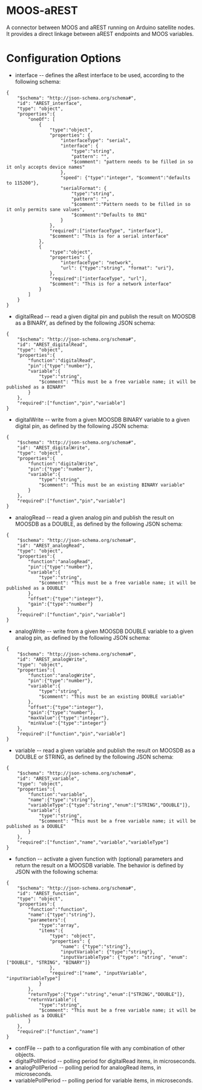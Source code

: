 # MOOS-aREST
A connector between MOOS and aREST running on Arduino satellite nodes. It provides a direct linkage between aREST endpoints and MOOS variables.

# Configuration Options
* interface -- defines the aRest interface to be used, according to the following schema:
```
{
	"$schema": "http://json-schema.org/schema#",
	"id": "AREST_interface",
	"type": "object",
	"properties":{
		"oneOf": [
			{
				"type":"object",
				"properties": {
					"interfaceType": "serial",
					"interface": {
						"type":"string",
						"pattern": "",
						"$comment": "pattern needs to be filled in so it only accepts device names"
					},
					"speed": {"type":"integer", "$comment":"defaults to 115200"},
					"serialFormat": {
						"type":"string", 
						"pattern": "",
						"$comment":"Pattern needs to be filled in so it only permits sane values",
						"$comment":"Defaults to 8N1"
					}
				},
				"required":["interfaceType", "interface"],
				"$comment": "This is for a serial interface"
			},
			{
				"type":"object",
				"properties": {
					"interfaceType": "network",
					"url": {"type":"string", "format": "uri"},
				},
				"required":["interfaceType", "url"],
				"$comment": "This is for a network interface"
			}
		]
	}
}
```
* digitalRead -- read a given digital pin and publish the result on MOOSDB as a BINARY, as defined by the following JSON schema:
```
{
	"$schema": "http://json-schema.org/schema#",
	"id": "AREST_digitalRead",
	"type": "object",
	"properties":{
		"function":"digitalRead",
		"pin":{"type":"number"},
		"variable":{
			"type":"string",
			"$comment": "This must be a free variable name; it will be published as a BINARY"
		}
	},
	"required":["function","pin","variable"]
}
```
* digitalWrite -- write from a given MOOSDB BINARY variable to a given digital pin, as defined by the following JSON schema:
```
{
	"$schema": "http://json-schema.org/schema#",
	"id": "AREST_digitalWrite",
	"type": "object",
	"properties":{
		"function":"digitalWrite",
		"pin":{"type":"number"},
		"variable":{
			"type":"string",
			"$comment": "This must be an existing BINARY variable"
		}
	},
	"required":["function","pin","variable"]
}
```
* analogRead -- read a given analog pin and publish the result on MOOSDB as a DOUBLE, as defined by the following JSON schema:
```
{
	"$schema": "http://json-schema.org/schema#",
	"id": "AREST_analogRead",
	"type": "object",
	"properties":{
		"function":"analogRead",
		"pin":{"type":"number"},
		"variable":{
			"type":"string",
			"$comment": "This must be a free variable name; it will be published as a DOUBLE"
		},
		"offset":{"type":"integer"},
		"gain":{"type":"number"}
	},
	"required":["function","pin","variable"]
}
```
* analogWrite -- write from a given MOOSDB DOUBLE variable to a given analog pin, as defined by the following JSON schema:
```
{
	"$schema": "http://json-schema.org/schema#",
	"id": "AREST_analogWrite",
	"type": "object",
	"properties":{
		"function":"analogWrite",
		"pin":{"type":"number"},
		"variable":{
			"type":"string",
			"$comment": "This must be an existing DOUBLE variable"
		},
		"offset":{"type":"integer"},
		"gain":{"type":"number"},
		"maxValue":{"type":"integer"},
		"minValue":{"type":"integer"}
	},
	"required":["function","pin","variable"]
}
```
* variable -- read a given variable and publish the result on MOOSDB as a DOUBLE or STRING, as defined by the following JSON schema:
```
{
	"$schema": "http://json-schema.org/schema#",
	"id": "AREST_variable",
	"type": "object",
	"properties":{
		"function":"variable",
		"name":{"type":"string"},
		"variableType":{"type":"string","enum":["STRING","DOUBLE"]},
		"variable":{
			"type":"string",
			"$comment": "This must be a free variable name; it will be published as a DOUBLE"
		}
	},
	"required":["function","name","variable","variableType"]
}
```
* function -- activate a given function with (optional) parameters and return the result on a MOOSDB variable. The behavior is defined by JSON with the following schema:
```
{
	"$schema": "http://json-schema.org/schema#",
	"id": "AREST_function",
	"type": "object",
	"properties":{
		"function":"function",
		"name":{"type":"string"},
		"parameters":{
			"type":"array",
			"items":{
				"type": "object",
				"properties": {
					"name": {"type":"string"},
					"inputVariable": {"type":"string"},
					"inputVariableType": {"type": "string", "enum":["DOUBLE", "STRING", "BINARY"]} 
				},
				"required":["name", "inputVariable", "inputVariableType"]
			}
		},
		"returnType":{"type":"string","enum":["STRING","DOUBLE"]},
		"returnVariable":{
			"type":"string",
			"$comment": "This must be a free variable name; it will be published as a DOUBLE"
		}
	},
	"required":["function","name"]
}
``` 
* confFile -- path to a configuration file with any combination of other objects. 
* digitalPollPeriod -- polling period for digitalRead items, in microseconds. 
* analogPollPeriod -- polling period for analogRead items, in microseconds. 
* variablePollPeriod -- polling period for variable items, in microseconds.
